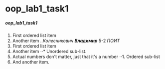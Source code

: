 # oop_lab1_task1
##### oop_lab1_task1
1. First ordered list item
2. Another item
..*Колесникович* **_Владимир_** 5-2 _ПОИТ_
1. First ordered list item
2. Another item
⋅⋅* Unordered sub-list. 
1. Actual numbers don't matter, just that it's a number
⋅⋅1. Ordered sub-list
4. And another item.
